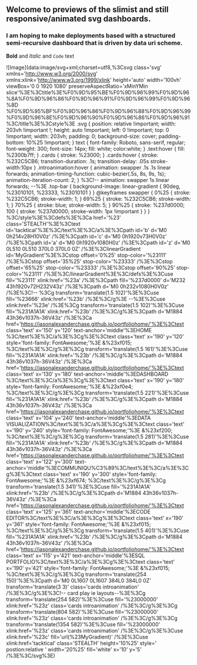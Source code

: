 ## Welcome to previews of the slimist and still responsive/animated svg dashboards. 

### I am hoping to make deployments based with a structured semi-recursive dashboard that is driven by data uri scheme.

**Bold** and _Italic_ and `Code` text

![Image](data:image/svg+xml;charset=utf8,%3Csvg class=&apos;svg&apos; xmlns=&apos;http://www.w3.org/2000/svg&apos; xmlns:xlink=&apos;http://www.w3.org/1999/xlink&apos; height=&apos;auto&apos; width=&apos;100vh&apos; viewBox=&apos;0 0 1920 1080&apos; preserveAspectRatio=&apos;xMinYMin slice&apos;%3E%3Ctitle%3E%F0%9D%95%BE%F0%9D%96%99%F0%9D%96%8A%F0%9D%96%86%F0%9D%96%91%F0%9D%96%99%F0%9D%96%8D %F0%9D%95%BF%F0%9D%96%86%F0%9D%96%88%F0%9D%96%99%F0%9D%96%8E%F0%9D%96%90%F0%9D%96%86%F0%9D%96%91%3C/title%3E%3Cstyle%3E .svg { position: relative !important; width: 203vh !important !; height: auto !important; left: 0 !important; top: 0 !important; width: 203vh; padding: 0; background-size: cover; padding-bottom: 10%25 !important; } text { font-family: Roboto, sans-serif, regular; font-weight: 300; font-size: 14px; fill: white; color:white; } .text:hover { fill: %2300b7ff; } .cards { stroke: %23000; } .cards:hover { stroke: %232C5CB6; transition-duration: .1s; transition-delay: .05s stroke-width:10px } .introanimation:hover { animation: swapper .1s .1s linear forwards; animation-timing-function: cubic-bezier(.5s, 8s, 9s, 1s); animation-iteration-count: 2; } %3C!-- animation: swapper 1s linear forwards; --%3E .top-bar { background-image: linear-gradient { 90deg, %23010101, %23333, %23010101 } } @keyframes swapper { 0%25 { stroke: %232C5CB6; stroke-width: 1; } 69%25 { stroke: %232C5CB6; stroke-width: 1; } 70%25 { stroke: blue; stroke-width: 5; } 90%25 { stroke: %237d0000; 100 { stroke: %237d0000; stroke-width: 1px !important } } } %3C/style%3E%3Cdefs%3E%3Ca href='%23' class='STEALTH'%3E%3Ctext id='tacktical'%3E%3C/text%3E%3C/a%3E%3Cpath id='b' d='M0 0h214v28H10V0z' /%3E%3Cpath id='c' d='M0 0h1920v73H0V0z' /%3E%3Cpath id='a' d='M0 0h1920v1080H0z' /%3E%3Cpath id='z' d='M0 0L510 0L510 370L0 370L0 0Z' /%3E%3ClinearGradient id='MyGradient'%3E%3Cstop offset='0%25' stop-color='%23111' /%3E%3Cstop offset='35%25' stop-color='%23333' /%3E%3Cstop offset='65%25' stop-color='%23333' /%3E%3Cstop offset='90%25' stop-color='%23111' /%3E%3C/linearGradient%3E%3C/defs%3E%3Cuse fill='%23111' xlink:href='%23a' /%3E%3Cpath fill='%237d0000' d='M232 43h1920v72H232V43z' /%3E%3Cpath d='M0 0h232v1080H0V0z' /%3E%3C!-- %3Cg transform='translate(1.5 102)'%3E%3Cuse fill='%23666' xlink:href='%23b' /%3E%3C/g%3E --%3E%3Cuse xlink:href='%23e' /%3E%3Cg transform='translate(1.5 102)'%3E%3Cuse fill='%231A1A1A' xlink:href='%23b' /%3E%3C/g%3E%3Cpath d='M1884 43h36v1037h-36V43z' /%3E%3Ca href='https://jasonalexanderchase.github.io/portfoliohome/'%3E%3Ctext class='text' x='150' y='120' text-anchor='middle'%3EHOME %3C/text%3E%3C/a%3E%3Cg%3E%3Ctext class='text' x='190' y='120' style='font-family: FontAwesome;'%3E &%23xf015; %3C/text%3E%3C/g%3E%3Cg transform='translate(1.5 161)'%3E%3Cuse fill='%231A1A1A' xlink:href='%23b' /%3E%3C/g%3E%3Cpath d='M1884 43h36v1037h-36V43z' /%3E%3Ca href='https://jasonalexanderchase.github.io/portfoliohome/'%3E%3Ctext class='text' x='130' y='180' text-anchor='middle'%3EDASHBOARD %3C/text%3E%3C/a%3E%3Cg%3E%3Ctext class='text' x='190' y='180' style='font-family: FontAwesome;'%3E &%23xf0e4; %3C/text%3E%3C/g%3E%3Cg transform='translate(1.5 221)'%3E%3Cuse fill='%231A1A1A' xlink:href='%23b' /%3E%3C/g%3E%3Cpath d='M1884 43h36v1037h-36V43z' /%3E%3Ca href='https://jasonalexanderchase.github.io/portfoliohome/'%3E%3Ctext class='text' x='104' y='240' text-anchor='middle'%3EDATA VISUALIZATION%3C/text%3E%3C/a%3E%3Cg%3E%3Ctext class='text' x='190' y='240' style='font-family: FontAwesome;'%3E &%23xf200; %3C/text%3E%3C/g%3E%3Cg transform='translate(1.5 281)'%3E%3Cuse fill='%231A1A1A' xlink:href='%23b' /%3E%3C/g%3E%3Cpath d='M1884 43h36v1037h-36V43z' /%3E%3Ca href='https://jasonalexanderchase.github.io/portfoliohome/'%3E%3Ctext class='text' x='122' y='300' text-anchor='middle'%3ECOMMUNIQU%C3%89%3C/text%3E%3C/a%3E%3Cg%3E%3Ctext class='text' x='190' y='300' style='font-family: FontAwesome;'%3E &%23xf674; %3C/text%3E%3C/g%3E%3Cg transform='translate(1.5 341)'%3E%3Cuse fill='%231A1A1A' xlink:href='%23b' /%3E%3C/g%3E%3Cpath d='M1884 43h36v1037h-36V43z' /%3E%3Ca href='https://jasonalexanderchase.github.io/portfoliohome/'%3E%3Ctext class='text' x='125' y='361' text-anchor='middle'%3ECODE EDITOR%3C/text%3E%3C/a%3E%3Cg%3E%3Ctext class='text' x='190' y='361' style='font-family: FontAwesome;'%3E &%23xf015; %3C/text%3E%3C/g%3E%3Cg transform='translate(1.5 401)'%3E%3Cuse fill='%231A1A1A' xlink:href='%23b' /%3E%3C/g%3E%3Cpath d='M1884 43h36v1037h-36V43z' /%3E%3Ca href='https://jasonalexanderchase.github.io/portfoliohome/'%3E%3Ctext class='text' x='115' y='421' text-anchor='middle'%3ESQL PORTFOLIO%3C/text%3E%3C/a%3E%3Cg%3E%3Ctext class='text' x='190' y='421' style='font-family: FontAwesome;'%3E &%23xf015; %3C/text%3E%3C/g%3E%3Cg transform='translate(254 150)'%3E%3Cpath d='M0 0L1607 0L1607 384L0 384L0 0Z' transform='translate(3 3)' class='cards introanimation' /%3E%3C/g%3E%3C!-- card play ie layouts--%3E%3Cg transform='translate(254 582)'%3E%3Cuse fill='%23000000' xlink:href='%23z' class='cards introanimation' /%3E%3C/g%3E%3Cg transform='translate(804 582)'%3E%3Cuse fill='%23000000' xlink:href='%23z' class='cards introanimation' /%3E%3C/g%3E%3Cg transform='translate(1354 582)'%3E%3Cuse fill='%23000000' xlink:href='%23z' class='cards introanimation' /%3E%3C/g%3E%3Cuse xlink:href='%23c' fill='url(%23MyGradient)' /%3E%3Cuse xlink:href='tacktical' class='STEALTH' height='10%25' style=' postion:relative ' width='20%25' fill='white' x='10' y='5' /%3E%3C/svg%3E)


